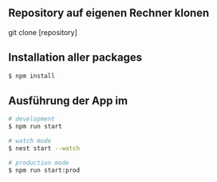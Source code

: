 ## Repository auf eigenen Rechner klonen

git clone [repository]

## Installation aller packages

```bash
$ npm install
```

## Ausführung der App im 

```bash
# development
$ npm run start

# watch mode
$ nest start --watch

# production mode
$ npm run start:prod
```
